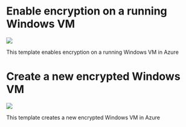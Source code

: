 # Enable encryption on a running Windows VM

<a href="https://portal.azure.com/#create/Microsoft.Template/uri/https%3A%2F%2Fraw.githubusercontent.com%2FSudhakaraReddyEvuri%2FDiskEncryption%2Fmaster%2FEnableEncryptionOnRunningWindowsVM.json" target="_blank">
    <img src="http://azuredeploy.net/deploybutton.png"/>
</a>

This template enables encryption on a running Windows VM in Azure 


# Create a new encrypted Windows VM

<a href="https://portal.azure.com/#create/Microsoft.Template/uri/https%3A%2F%2Fraw.githubusercontent.com%2FSudhakaraReddyEvuri%2FDiskEncryption%2Fmaster%2FCreateNewEncryptedWindowsVM.json" target="_blank">
    <img src="http://azuredeploy.net/deploybutton.png"/>
</a>

This template creates a new encrypted Windows VM in Azure 
